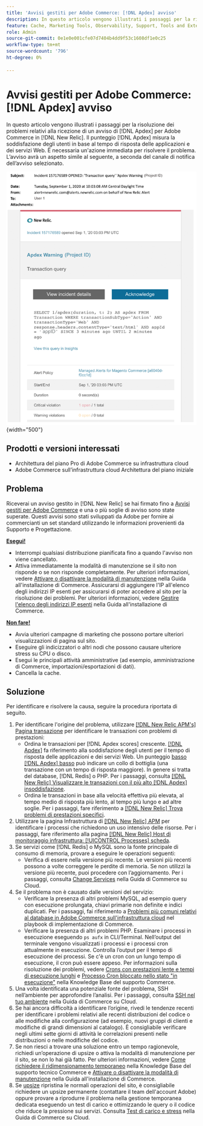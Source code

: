 ```yaml
---
title: 'Avvisi gestiti per Adobe Commerce: [!DNL Apdex] avviso'
description: In questo articolo vengono illustrati i passaggi per la risoluzione dei problemi relativi alla ricezione di un  [!DNL Apdex] avviso di avviso per Adobe Commerce in [!DNL New Relic]. The [!DNL Apdex] score che misura la soddisfazione degli utenti in base al tempo di risposta delle applicazioni e dei servizi Web. È necessaria un'azione immediata per risolvere il problema.
feature: Cache, Marketing Tools, Observability, Support, Tools and External Services
role: Admin
source-git-commit: 0e1e0e001cfe07d7404b4dd9f53c1608df1e0c25
workflow-type: tm+mt
source-wordcount: '796'
ht-degree: 0%

---
```



# Avvisi gestiti per Adobe Commerce: [!DNL Apdex] avviso

In questo articolo vengono illustrati i passaggi per la risoluzione dei problemi relativi alla ricezione di un avviso di [!DNL Apdex] per Adobe Commerce in [!DNL New Relic]. Il punteggio [!DNL Apdex] misura la soddisfazione degli utenti in base al tempo di risposta delle applicazioni e dei servizi Web. È necessaria un&#39;azione immediata per risolvere il problema. L’avviso avrà un aspetto simile al seguente, a seconda del canale di notifica dell’avviso selezionato.

![avviso di avviso apdex](../../assets/managed-alerts/apdex-warning-magento-managed.png){width="500"}

## Prodotti e versioni interessati

* Architettura del piano Pro di Adobe Commerce su infrastruttura cloud
* Adobe Commerce sull’infrastruttura cloud Architettura del piano iniziale

## Problema

Riceverai un avviso gestito in [!DNL New Relic] se hai firmato fino a [Avvisi gestiti per Adobe Commerce](managed-alerts-for-magento-commerce.md) e una o più soglie di avviso sono state superate. Questi avvisi sono stati sviluppati da Adobe per fornire ai commercianti un set standard utilizzando le informazioni provenienti da Supporto e Progettazione.

<u> **Esegui!** </u>

* Interrompi qualsiasi distribuzione pianificata fino a quando l&#39;avviso non viene cancellato.
* Attiva immediatamente la modalità di manutenzione se il sito non risponde o se non risponde completamente. Per ulteriori informazioni, vedere [Attivare o disattivare la modalità di manutenzione](https://experienceleague.adobe.com/it/docs/commerce-operations/installation-guide/tutorials/maintenance-mode) nella Guida all&#39;installazione di Commerce. Assicurarsi di aggiungere l&#39;IP all&#39;elenco degli indirizzi IP esenti per assicurarsi di poter accedere al sito per la risoluzione dei problemi. Per ulteriori informazioni, vedere [Gestire l&#39;elenco degli indirizzi IP esenti](https://experienceleague.adobe.com/it/docs/commerce-operations/installation-guide/tutorials/maintenance-mode#maintain-the-list-of-exempt-ip-addresses) nella Guida all&#39;installazione di Commerce.

<u>**Non fare!**</u>

* Avvia ulteriori campagne di marketing che possono portare ulteriori visualizzazioni di pagina sul sito.
* Eseguire gli indicizzatori o altri nodi che possono causare ulteriore stress su CPU o disco.
* Esegui le principali attività amministrative (ad esempio, amministrazione di Commerce, importazioni/esportazioni di dati).
* Cancella la cache.

## Soluzione

Per identificare e risolvere la causa, seguire la procedura riportata di seguito.

1. Per identificare l&#39;origine del problema, utilizzare [[!DNL New Relic APM's] Pagina transazione](https://docs.newrelic.com/docs/apm/applications-menu/monitoring/transactions-page-find-specific-performance-problems) per identificare le transazioni con problemi di prestazioni:
   * Ordina le transazioni per [!DNL Apdex scores] crescente. [[!DNL Apdex]](https://docs.newrelic.com/docs/apm/new-relic-apm/apdex/apdex-measure-user-satisfaction) fa riferimento alla soddisfazione degli utenti per il tempo di risposta delle applicazioni e dei servizi Web. Un punteggio [basso [!DNL Apdex] basso](managed-alerts-for-magento-commerce-apdex-warning-alert.md) può indicare un collo di bottiglia (una transazione con un tempo di risposta maggiore). In genere si tratta del database, [!DNL Redis] o PHP. Per i passaggi, consulta [[!DNL New Relic] Visualizzare le transazioni con il più alto [!DNL Apdex] insoddisfazione](https://docs.newrelic.com/docs/apm/new-relic-apm/apdex/view-your-apdex-score#apdex-dissat).
   * Ordina le transazioni in base alla velocità effettiva più elevata, al tempo medio di risposta più lento, al tempo più lungo e ad altre soglie. Per i passaggi, fare riferimento a [[!DNL New Relic] Trova problemi di prestazioni specifici](https://docs.newrelic.com/docs/apm/applications-menu/monitoring/transactions-page-find-specific-performance-problems).
1. Utilizzare la pagina Infrastruttura di [[!DNL New Relic] APM](https://docs.newrelic.com/docs/infrastructure/infrastructure-ui-pages/infra-hosts-ui-page/) per identificare i processi che richiedono un uso intensivo delle risorse. Per i passaggi, fare riferimento alla pagina [[!DNL New Relic] Host di monitoraggio infrastruttura: [!UICONTROL Processes] scheda](https://docs.newrelic.com/docs/infrastructure/infrastructure-ui-pages/infra-hosts-ui-page/#processes).
1. Se servizi come [!DNL Redis] o MySQL sono la fonte principale di consumo di memoria, provare a eseguire le operazioni seguenti:
   * Verifica di essere nella versione più recente. Le versioni più recenti possono a volte correggere le perdite di memoria. Se non utilizzi la versione più recente, puoi procedere con l’aggiornamento. Per i passaggi, consulta [Change Services](https://experienceleague.adobe.com/docs/commerce-cloud-service/user-guide/configure/service/services-yaml.html?lang=it) nella Guida di Commerce su Cloud.
1. Se il problema non è causato dalle versioni del servizio:
   * Verificare la presenza di altri problemi MySQL, ad esempio query con esecuzione prolungata, chiavi primarie non definite e indici duplicati. Per i passaggi, fai riferimento a [Problemi più comuni relativi al database in Adobe Commerce sull&#39;infrastruttura cloud](https://experienceleague.adobe.com/docs/commerce-operations/implementation-playbook/best-practices/maintenance/resolve-database-performance-issues.html?lang=it) nel playbook di implementazione di Commerce.
   * Verificare la presenza di altri problemi PHP. Esaminare i processi in esecuzione eseguendo `ps aufx` in CLI/Terminal. Nell’output del terminale vengono visualizzati i processi e i processi cron attualmente in esecuzione. Controlla l’output per il tempo di esecuzione dei processi. Se c&#39;è un cron con un lungo tempo di esecuzione, il cron può essere appeso. Per informazioni sulla risoluzione dei problemi, vedere [Crons con prestazioni lente e tempi di esecuzione lunghi](https://experienceleague.adobe.com/it/docs/commerce-knowledge-base/kb/troubleshooting/miscellaneous/slow-performance-slow-and-long-running-crons) e [Processo Cron bloccato nello stato &quot;in esecuzione&quot;](https://experienceleague.adobe.com/it/docs/commerce-knowledge-base/kb/troubleshooting/miscellaneous/cron-job-is-stuck-in-running-status) nella Knowledge Base del supporto Commerce.
1. Una volta identificata una potenziale fonte del problema, SSH nell’ambiente per approfondire l’analisi. Per i passaggi, consulta [SSH nel tuo ambiente](https://experienceleague.adobe.com/it/docs/commerce-cloud-service/user-guide/develop/secure-connections#ssh) nella Guida di Commerce su Cloud.
1. Se hai ancora difficoltà a identificare l’origine, rivedi le tendenze recenti per identificare i problemi relativi alle recenti distribuzioni del codice o alle modifiche alla configurazione (ad esempio, nuovi gruppi di clienti e modifiche di grandi dimensioni al catalogo). È consigliabile verificare negli ultimi sette giorni di attività le correlazioni presenti nelle distribuzioni o nelle modifiche del codice.
1. Se non riesci a trovare una soluzione entro un tempo ragionevole, richiedi un’operazione di upsize o attiva la modalità di manutenzione per il sito, se non lo hai già fatto. Per ulteriori informazioni, vedere [Come richiedere il ridimensionamento temporaneo](https://experienceleague.adobe.com/it/docs/commerce-knowledge-base/kb/how-to/how-to-request-temporary-magento-upsize) nella Knowledge Base del supporto tecnico Commerce e [Attivare o disattivare la modalità di manutenzione](https://experienceleague.adobe.com/it/docs/commerce-operations/installation-guide/tutorials/maintenance-mode) nella Guida all&#39;installazione di Commerce.
1. Se [upsize](https://experienceleague.adobe.com/it/docs/commerce-knowledge-base/kb/how-to/how-to-request-temporary-magento-upsize) ripristina le normali operazioni del sito, è consigliabile richiedere un upsize permanente (contattare il team dell&#39;account Adobe) oppure provare a riprodurre il problema nella gestione temporanea dedicata eseguendo un test di carico e ottimizzando le query o il codice che riduce la pressione sui servizi. Consulta [Test di carico e stress](https://experienceleague.adobe.com/it/docs/commerce-cloud-service/user-guide/develop/test/staging-and-production#load-and-stress-testing) nella Guida di Commerce su Cloud.
